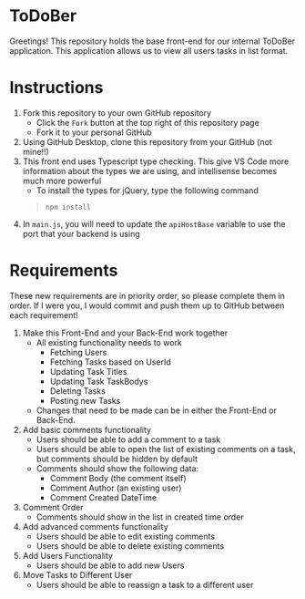 # ToDoBer

Greetings! This repository holds the base front-end for our internal ToDoBer application. This application allows us to view all users tasks in list format.

# Instructions

1. Fork this repository to your own GitHub repository
    - Click the `Fork` button at the top right of this repository page
    - Fork it to your personal GitHub
1. Using GitHub Desktop, clone this repository from your GitHub (not mine!!)
1. This front end uses Typescript type checking. This give VS Code more information about the types we are using, and intellisense becomes much more powerful
    - To install the types for jQuery, type the following command
    > `npm install`
1. In `main.js`, you will need to update the `apiHostBase` variable to use the port that your backend is using

# Requirements

These new requirements are in priority order, so please complete them in order. If I were you, I would commit and push them up to GitHub between each requirement!

1. Make this Front-End and your Back-End work together
    - All existing functionality needs to work
        - Fetching Users
        - Fetching Tasks based on UserId
        - Updating Task Titles
        - Updating Task TaskBodys
        - Deleting Tasks
        - Posting new Tasks
    - Changes that need to be made can be in either the Front-End or Back-End.
1. Add basic comments functionality
    - Users should be able to add a comment to a task
    - Users should be able to open the list of existing comments on a task, but comments should be hidden by default
    - Comments should show the following data:
        - Comment Body (the comment itself)
        - Comment Author (an existing user)
        - Comment Created DateTime
1. Comment Order
    - Comments should show in the list in created time order
1. Add advanced comments functionality
    - Users should be able to edit existing comments
    - Users should be able to delete existing comments
1. Add Users Functionality
    - Users should be able to add new Users
1. Move Tasks to Different User
    - Users should be able to reassign a task to a different user